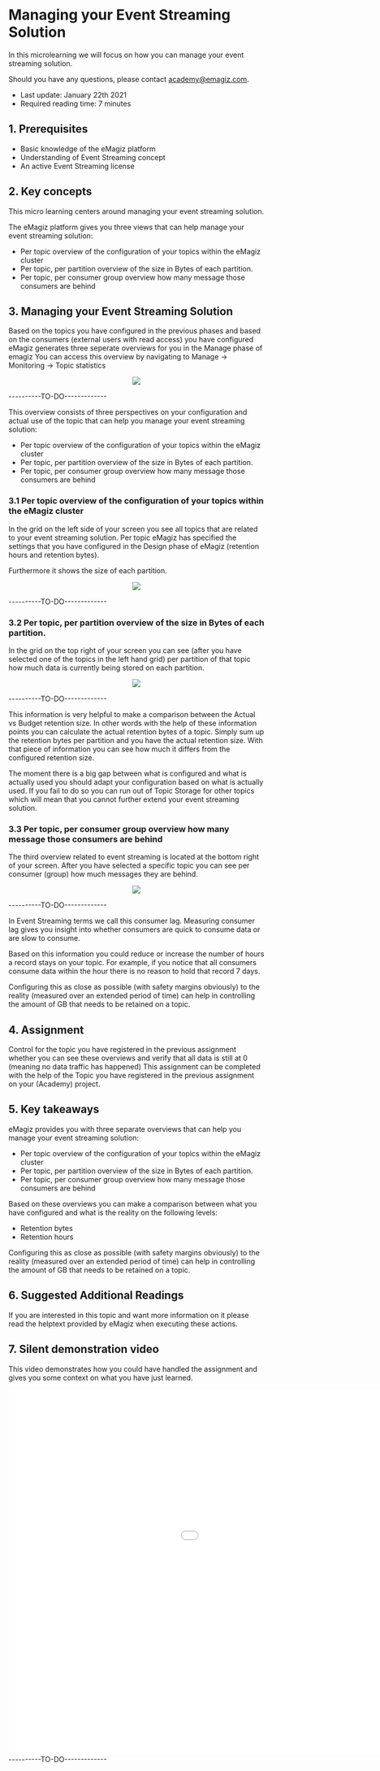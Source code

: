 # Managing your Event Streaming Solution

In this microlearning we will focus on how you can manage your event streaming solution.

Should you have any questions, please contact academy@emagiz.com.

- Last update: January 22th 2021
- Required reading time: 7 minutes

## 1. Prerequisites
- Basic knowledge of the eMagiz platform
- Understanding of Event Streaming concept
- An active Event Streaming license

## 2. Key concepts
This micro learning centers around managing your event streaming solution.

The eMagiz platform gives you three views that can help manage your event streaming solution:

- Per topic overview of the configuration of your topics within the eMagiz cluster
- Per topic, per partition overview of the size in Bytes of each partition.
- Per topic, per consumer group overview how many message those consumers are behind

## 3. Managing your Event Streaming Solution

Based on the topics you have configured in the previous phases and based on the consumers (external users with read access) you have configured eMagiz generates three seperate overviews for you in the Manage phase of emagiz
You can access this overview by navigating to Manage -> Monitoring -> Topic statistics

<p align="center"><img src="../../img/microlearning/ml-managing-your-event-streaming-solution--topic-statistics-overview.png"></p> ----------TO-DO-------------

This overview consists of three perspectives on your configuration and actual use of the topic that can help you manage your event streaming solution:

- Per topic overview of the configuration of your topics within the eMagiz cluster
- Per topic, per partition overview of the size in Bytes of each partition.
- Per topic, per consumer group overview how many message those consumers are behind

### 3.1 Per topic overview of the configuration of your topics within the eMagiz cluster

In the grid on the left side of your screen you see all topics that are related to your event streaming solution. 
Per topic eMagiz has specified the settings that you have configured in the Design phase of eMagiz (retention hours and retention bytes).

Furthermore it shows the size of each partition.

<p align="center"><img src="../../img/microlearning/ml-managing-your-event-streaming-solution--topic-statistics-config.png"></p> ----------TO-DO-------------


### 3.2 Per topic, per partition overview of the size in Bytes of each partition.

In the grid on the top right of your screen you can see (after you have selected one of the topics in the left hand grid) per partition of that topic how much data is currently being stored on each partition.

<p align="center"><img src="../../img/microlearning/ml-managing-your-event-streaming-solution--topic-statistics-partition-size.png"></p> ----------TO-DO-------------

This information is very helpful to make a comparison between the Actual vs Budget retention size. 
In other words with the help of these information points you can calculate the actual retention bytes of a topic. 
Simply sum up the retention bytes per partition and you have the actual retention size.
With that piece of information you can see how much it differs from the configured retention size. 

The moment there is a big gap between what is configured and what is actually used you should adapt your configuration based on what is actually used.
If you fail to do so you can run out of Topic Storage for other topics which will mean that you cannot further extend your event streaming solution.


### 3.3 Per topic, per consumer group overview how many message those consumers are behind

The third overview related to event streaming is located at the bottom right of your screen. After you have selected a specific topic you can see per consumer (group) how much messages they are behind.

<p align="center"><img src="../../img/microlearning/ml-managing-your-event-streaming-solution--topic-statistics-partition-consumer-lag.png"></p> ----------TO-DO-------------

In Event Streaming terms we call this consumer lag. Measuring consumer lag gives you insight into whether consumers are quick to consume data or are slow to consume.

Based on this information you could reduce or increase the number of hours a record stays on your topic.
For example, if you notice that all consumers consume data within the hour there is no reason to hold that record 7 days.

Configuring this as close as possible (with safety margins obviously) to the reality (measured over an extended period of time) can help in controlling the amount of GB that needs to be retained on a topic.

## 4. Assignment

Control for the topic you have registered in the previous assignment whether you can see these overviews and verify that all data is still at 0 (meaning no data traffic has happened)
This assignment can be completed with the help of the Topic you have registered in the previous assignment on your (Academy) project.

## 5. Key takeaways

eMagiz provides you with three separate overviews that can help you manage your event streaming solution:

- Per topic overview of the configuration of your topics within the eMagiz cluster
- Per topic, per partition overview of the size in Bytes of each partition.
- Per topic, per consumer group overview how many message those consumers are behind

Based on these overviews you can make a comparison between what you have configured and what is the reality on the following levels:

- Retention bytes
- Retention hours

Configuring this as close as possible (with safety margins obviously) to the reality (measured over an extended period of time) can help in controlling the amount of GB that needs to be retained on a topic.

## 6. Suggested Additional Readings

If you are interested in this topic and want more information on it please read the helptext provided by eMagiz when executing these actions.

## 7. Silent demonstration video

This video demonstrates how you could have handled the assignment and gives you some context on what you have just learned.

<iframe width="1280" height="720" src="../../vid/microlearning/microlearning-managing-your-event-streaming-solution.mp4" frameborder="0" allow="accelerometer; autoplay; clipboard-write; encrypted-media; gyroscope; picture-in-picture" allowfullscreen></iframe>  ----------TO-DO-------------